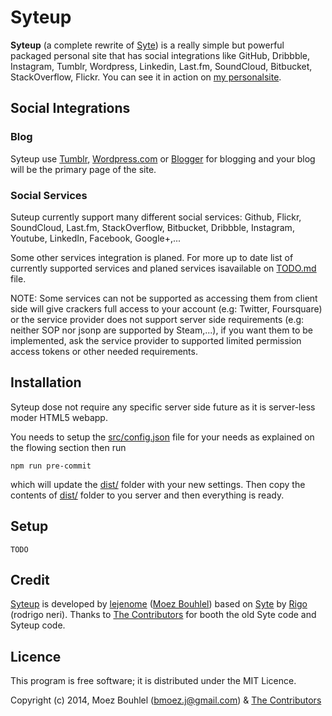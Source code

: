 # Syteup

**Syteup** (a complete rewrite of [Syte](https://github.com/rigoneri/syte)) is a
really simple but powerful packaged personal site that has social integrations
like GitHub, Dribbble, Instagram, Tumblr, Wordpress,
Linkedin, Last.fm, SoundCloud, Bitbucket, StackOverflow, Flickr.
You can see it in action on [my personalsite](http://lejenome.github.io/).

## Social Integrations

### Blog

Syteup use [Tumblr](http://tumblr.com), [Wordpress.com](http://wordpress.com/)
or [Blogger](https://www.blogger.com/) for blogging and your blog will be the
primary page of the site.

### Social Services

Suteup currently support many different social services: Github, Flickr,
SoundCloud, Last.fm, StackOverflow, Bitbucket, Dribbble, Instagram, Youtube,
LinkedIn, Facebook, Google+,...

Some other services integration is planed. For more up to date list of currently
supported services and planed services isavailable on
[TODO.md](https://github.com/lejenome/syteup/tree/master/TODO.md) file.

NOTE: Some services can not be supported as accessing them from client side will
give crackers full access to your account (e.g: Twitter, Foursquare) or the service provider does not support
server side requirements (e.g: neither SOP nor jsonp are supported by Steam,...),
if you want them to be implemented, ask the service provider to supported limited
permission access tokens or other needed requirements.

## Installation

Syteup dose not require  any specific server side future as it is server-less
moder HTML5 webapp.

You needs to setup the
[src/config.json](https://github.com/lejenome/syteup/tree/master/src/config.json)
file for your needs as explained on the
flowing section then run
```shell
npm run pre-commit
```
which will update the
[dist/](https://github.com/lejenome/syteup/blob/master/dist/)
folder with your new settings. Then copy the contents of [dist/](https://github.com/lejenome/syteup/blob/master/dist/)
folder to you server and then everything is ready.

## Setup

```
TODO
```

## Credit

[Syteup](https://github.com/lejenome/syteup) is developed by
[lejenome](https://github.com/lejenome) ([Moez Bouhlel](http://lejenome.github.io/))
based on [Syte](https://github.com/rigoneri/syte) by [Rigo](https://github.com/rigoneri)
(rodrigo neri).
Thanks to [The Contributors](https://github.com/lejenome/syteup/graphs/contributors) for booth the old Syte code and Syteup code.

## Licence

This program is free software; it is distributed under the MIT Licence.

Copyright (c) 2014, Moez Bouhlel (bmoez.j@gmail.com) & [The
Contributors](https://github.com/lejenome/syteup/graphs/contributors)
